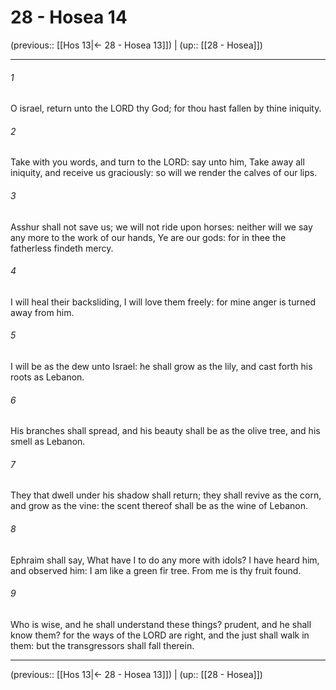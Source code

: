 # 28 - Hosea 14

(previous:: [[Hos 13|← 28 - Hosea 13]]) | (up:: [[28 - Hosea]])

***


###### 1 
O israel, return unto the LORD thy God; for thou hast fallen by thine iniquity. 

###### 2 
Take with you words, and turn to the LORD: say unto him, Take away all iniquity, and receive us graciously: so will we render the calves of our lips. 

###### 3 
Asshur shall not save us; we will not ride upon horses: neither will we say any more to the work of our hands, Ye are our gods: for in thee the fatherless findeth mercy. 

###### 4 
I will heal their backsliding, I will love them freely: for mine anger is turned away from him. 

###### 5 
I will be as the dew unto Israel: he shall grow as the lily, and cast forth his roots as Lebanon. 

###### 6 
His branches shall spread, and his beauty shall be as the olive tree, and his smell as Lebanon. 

###### 7 
They that dwell under his shadow shall return; they shall revive as the corn, and grow as the vine: the scent thereof shall be as the wine of Lebanon. 

###### 8 
Ephraim shall say, What have I to do any more with idols? I have heard him, and observed him: I am like a green fir tree. From me is thy fruit found. 

###### 9 
Who is wise, and he shall understand these things? prudent, and he shall know them? for the ways of the LORD are right, and the just shall walk in them: but the transgressors shall fall therein.

***

(previous:: [[Hos 13|← 28 - Hosea 13]]) | (up:: [[28 - Hosea]])
